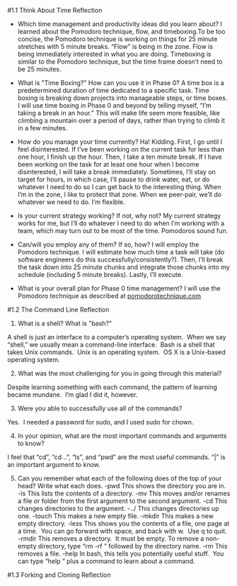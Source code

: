 #1.1 Think About Time Reflection

- Which time management and productivity ideas did you learn about?
I learned about the Pomodoro technique, flow, and timeboxing.To be too concise, the Pomodoro technique is working on things for 25 minute stretches with 5 minute breaks.  “Flow” is being in the zone.  Flow is being immediately interested in what you are doing.  Timeboxing is similar to the Pomodoro technique, but the time frame doesn’t need to be 25 minutes.

- What is "Time Boxing?" How can you use it in Phase 0?
A time box is a predetermined duration of time dedicated to a specific task.  Time boxing is breaking down projects into manageable steps, or time boxes.  I will use time boxing in Phase 0 and beyond by telling myself, “I’m taking a break in an hour.”  This will make life seem more feasible, like climbing a mountain over a period of days, rather than trying to climb it in a few minutes.

- How do you manage your time currently?
Ha!  Kidding.  First, I go until I feel disinterested.  If I’ve been working on the current task for less than one hour, I finish up the hour.  Then, I take a ten minute break.  If I have been working on the task for at least one hour when I become disinterested, I will take a break immediately.  Sometimes, I’ll stay on target for hours, in which case, I’ll pause to drink water, eat, or do whatever I need to do so I can get back to the interesting thing.  When I’m in the zone, I like to protect that zone.  When we peer-pair, we’ll do whatever we need to do.  I’m flexible.

- Is your current strategy working? If not, why not?
My current strategy works for me, but I’ll do whatever I need to do when I’m working with a team, which may turn out to be most of the time.  Pomodoros sound fun.

- Can/will you employ any of them? If so, how? 
I will employ the Pomodoro technique.  I will estimate how much time a task will take (do software engineers do this successfully/consistently?).  Then, I’ll break the task down into 25 minute chunks and integrate those chunks into my schedule (including 5 minute breaks).  Lastly, I’ll execute.

- What is your overall plan for Phase 0 time management?
I will use the Pomodoro technique as described at [pomodorotechnique.com](www.pomodorotechnique.com)

#1.2 The Command Line Reflection

1) What is a shell? What is "bash?"

A shell is just an interface to a computer’s operating system.  When we say “shell,” we usually mean a command-line interface.  Bash is a shell that takes Unix commands.  Unix is an operating system.  OS X is a Unix-based operating system.

2) What was the most challenging for you in going through this material?

Despite learning something with each command, the pattern of learning became mundane.  I’m glad I did it, however.

3) Were you able to successfully use all of the commands?

Yes.  I needed a password for sudo, and I used sudo for chown.

4) In your opinion, what are the most important commands and arguments to know?

I feel that “cd”, “cd ..”, “ls”, and “pwd” are the most useful commands. “|” is an important argument to know.

5) Can you remember what each of the following does of the top of your head? Write what each does.
-pwd  This shows the directory you are in.
-ls  This lists the contents of a directory.
-mv  This moves and/or renames a file or folder from the first argument to the second argument.
-cd  This changes directories to the argument.
-../  This changes directories up one.
-touch  This makes a new empty file.
-mkdir  This makes a new empty directory.
-less  This shows you the contents of a file, one page at a time.  You can go forward with space, and back with w.  Use q to quit.
-rmdir  This removes a directory.  It must be empty.  To remove a non-empty directory, type “rm -rf ” followed by the directory name.
-rm  This removes a file.
-help  In bash, this tells you potentially useful stuff.  You can type “help ” plus a command to learn about a command.

#1.3 Forking and Cloning Reflection